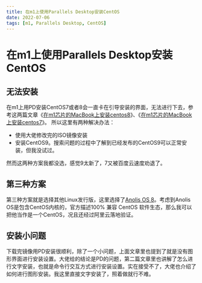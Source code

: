 ```yaml
---
title: 在m1上使用Parallels Desktop安装CentOS
date: 2022-07-06
tags: [m1, Parallels Desktop, CentOS]
---
```

# 在m1上使用Parallels Desktop安装CentOS
## 无法安装

在m1上用PD安装CentOS7或者8会一直卡在引导安装的界面，无法进行下去，参考这两篇文章《[在m1芯片的MacBook上安装centos8][1]》、《[在m1芯片的MacBook上安装centos7][2]》。
所以这里有两种解决办法：

- 使用大佬修改完的ISO镜像安装
- 安装CentOS9。搜索问题的过程中了解到已经发布的CentOS9可以正常安装，但我没试过。

然而这两种方案我都没选，感觉9太新了，7又被百度云速度劝退了。

## 第三种方案

第三种方案就是选择其他Linux发行版，这里选择了[Anolis OS 8][3]。考虑到Anolis OS是包含CentOS内核的，官方描述100% 兼容 CentOS 软件生态，那么我可以把他当作是一个CentOS，况且还经过阿里云落地验证。

## 安装小问题

下载完镜像用PD安装很顺利，除了一个小问题，上面文章里也提到了就是没有图形界面进行安装设置。大佬给的结论是PD的问题，第二篇文章里也讲解了怎么进行文字安装，也就是命令行交互方式进行安装设置。实在接受不了，大佬也介绍了如何进行图形安装。我这里直接文字安装了，照着做就行不难。

[1]: https://blog.csdn.net/zphj1987/article/details/119173539
[2]: https://blog.csdn.net/zphj1987/article/details/119808155
[3]: https://developer.aliyun.com/mirror/anolis?spm=a2c6h.13651102.0.0.7f771b11NG7I2r
